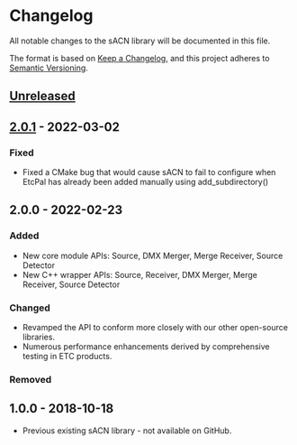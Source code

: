 # Changelog

All notable changes to the sACN library will be documented in this file.

The format is based on [Keep a Changelog](https://keepachangelog.com/en/1.0.0/),
and this project adheres to [Semantic Versioning](https://semver.org/spec/v2.0.0.html).

## [Unreleased]

## [2.0.1] - 2022-03-02

### Fixed

- Fixed a CMake bug that would cause sACN to fail to configure when EtcPal has already been added
  manually using add_subdirectory()

## 2.0.0 - 2022-02-23

### Added

- New core module APIs: Source, DMX Merger, Merge Receiver, Source Detector
- New C++ wrapper APIs: Source, Receiver, DMX Merger, Merge Receiver, Source Detector

### Changed

- Revamped the API to conform more closely with our other open-source libraries.
- Numerous performance enhancements derived by comprehensive testing in ETC products.

### Removed

## 1.0.0 - 2018-10-18

- Previous existing sACN library - not available on GitHub.

[Unreleased]: https://github.com/ETCLabs/sACN/compare/v2.0.1...main
[2.0.1]: https://github.com/ETCLabs/sACN/compare/v2.0.0...v2.0.1
